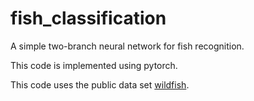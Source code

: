 # fish_classification
A  simple two-branch neural network for fish recognition.

This code is implemented using pytorch.

This code uses the public data set [wildfish](https://github.com/PeiqinZhuang/WildFish).
